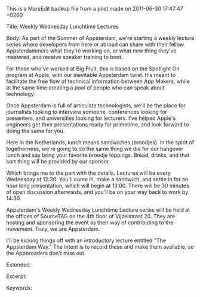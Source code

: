 This is a MarsEdit backup file from a post made on 2011-06-30 17:47:47 +0200

Title:
Weekly Wednesday Lunchtime Lectures

Body:
As part of the Summer of Appsterdam, we're starting a weekly lecture series where developers from here or abroad can share with their fellow Appsterdammers what they're working on, or what new thing they've mastered, and receive speaker training to boot.For those who've worked at Big Fruit, this is based on the Spotlight On program at Apple, with our inevitable Appsterdam twist. It's meant to facilitate the free flow of technical information between App Makers, while at the same time creating a pool of people who can speak about technology.Once Appsterdam is full of articulate technologists, we'll be the place for journalists looking to interview someone, conferences looking for presenters, and universities looking for lecturers. I've helped Apple's engineers get their presentations ready for primetime, and look forward to doing the same for you.Here in the Netherlands, lunch means sandwiches (broodjes). In the spirit of togetherness, we're going to do the same thing we did for our hangover lunch and say bring your favorite broodje toppings. Bread, drinks, and that sort thing will be provided by our sponsor.Which brings me to the part with the details. Lectures will be every Wednesday at 12:30. You'll come in, make a sandwich, and settle in for an hour long presentation, which will begin at 13:00. There will be 30 minutes of open discussion afterwards, and you'll be on your way back to work by 14:30.Appsterdam's Weekly Wednesday Lunchtime Lecture series will be held at the offices of SourceTAG on the 4th floor of Vijzelstraat 20. They are hosting and sponsoring the event as their way of contributing to the movement. Truly, we are Appsterdam.I'll be kicking things off with an introductory lecture entitled "The Appsterdam Way." The intent is to record these and make them available, so the Appbroaders don't miss out.

Extended:


Excerpt:


Keywords:
